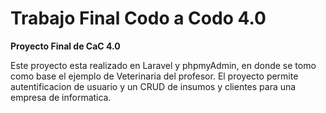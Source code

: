 # Trabajo Final Codo a Codo 4.0

**Proyecto Final de CaC 4.0**

Este proyecto esta realizado en Laravel y phpmyAdmin, en donde se tomo como base el ejemplo de Veterinaria del profesor.
El proyecto permite autentificacion de usuario y un CRUD de insumos y clientes para una empresa de informatica.
